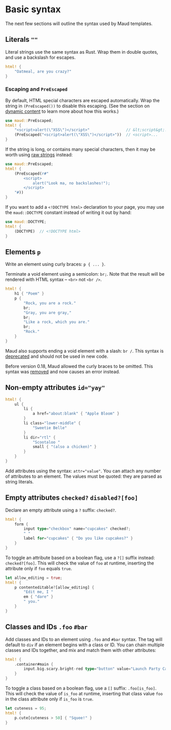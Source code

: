 # Basic syntax

The next few sections will outline the syntax used by Maud templates.

## Literals `""`

Literal strings use the same syntax as Rust. Wrap them in double quotes, and use a backslash for escapes.

```rust
html! {
    "Oatmeal, are you crazy?"
}
```

### Escaping and `PreEscaped`

By default, HTML special characters are escaped automatically. Wrap the string in `(PreEscaped())` to disable this escaping. (See the section on [dynamic content] to learn more about how this works.)

```rust
use maud::PreEscaped;
html! {
    "<script>alert(\"XSS\")</script>"                // &lt;script&gt;...
    (PreEscaped("<script>alert(\"XSS\")</script>"))  // <script>...
}
```

[dynamic content]: dynamic-content.md

If the string is long, or contains many special characters, then it may be worth using [raw strings] instead:

```rust
use maud::PreEscaped;
html! {
    (PreEscaped(r#"
        <script>
            alert("Look ma, no backslashes!");
        </script>
    "#))
}
```

[raw strings]: https://doc.rust-lang.org/reference/tokens.html#raw-string-literals

If you want to add a `<!DOCTYPE html>` declaration to your page, you may use the `maud::DOCTYPE` constant instead of writing it out by hand:

```rust
use maud::DOCTYPE;
html! {
    (DOCTYPE)  // <!DOCTYPE html>
}
```

## Elements `p`

Write an element using curly braces: `p { ... }`.

Terminate a void element using a semicolon: `br;`. Note that the result will be rendered with HTML syntax – `<br>` not `<br />`.

```rust
html! {
    h1 { "Poem" }
    p {
        "Rock, you are a rock."
        br;
        "Gray, you are gray,"
        br;
        "Like a rock, which you are."
        br;
        "Rock."
    }
}
```

Maud also supports ending a void element with a slash: `br /`. This syntax is [deprecated][#96] and should not be used in new code.

[#96]: https://github.com/lambda-fairy/maud/pull/96

Before version 0.18, Maud allowed the curly braces to be omitted. This syntax was [removed][#137] and now causes an error instead.

[#137]: https://github.com/lambda-fairy/maud/pull/137

## Non-empty attributes `id="yay"`

```rust
html! {
    ul {
        li {
            a href="about:blank" { "Apple Bloom" }
        }
        li class="lower-middle" {
            "Sweetie Belle"
        }
        li dir="rtl" {
            "Scootaloo "
            small { "(also a chicken)" }
        }
    }
}
```

Add attributes using the syntax: `attr="value"`. You can attach any number of attributes to an element. The values must be quoted: they are parsed as string literals.

## Empty attributes `checked?` `disabled?[foo]`

Declare an empty attribute using a `?` suffix: `checked?`.

```rust
html! {
    form {
        input type="checkbox" name="cupcakes" checked?;
        " "
        label for="cupcakes" { "Do you like cupcakes?" }
    }
}
```

To toggle an attribute based on a boolean flag, use a `?[]` suffix instead: `checked?[foo]`. This will check the value of `foo` at runtime, inserting the attribute only if `foo` equals `true`.

```rust
let allow_editing = true;
html! {
    p contenteditable?[allow_editing] {
        "Edit me, I "
        em { "dare" }
        " you."
    }
}
```

## Classes and IDs `.foo` `#bar`

Add classes and IDs to an element using `.foo` and `#bar` syntax. The tag will default to `div` if an element begins with a class or ID. You can chain multiple classes and IDs together, and mix and match them with other attributes:

```rust
html! {
    .container#main {
        input.big.scary.bright-red type="button" value="Launch Party Cannon";
    }
}
```

To toggle a class based on a boolean flag, use a `[]` suffix: `.foo[is_foo]`. This will check the value of `is_foo` at runtime, inserting that class value `foo` in the class attribute only if `is_foo` is `true`.

```rust
let cuteness = 95;
html! {
    p.cute[cuteness > 50] { "Squee!" }
}
```
